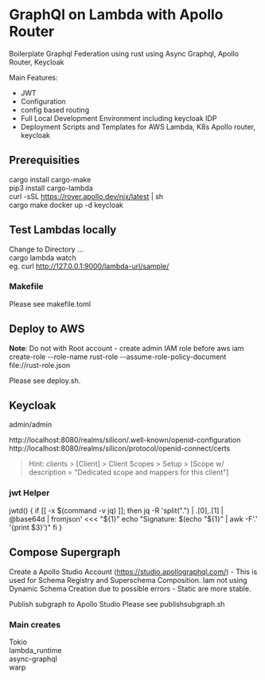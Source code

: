 # GraphQl on Lambda with Apollo Router 

Boilerplate Graphql Federation using rust using Async Graphql, Apollo Router, Keycloak

Main Features:
- JWT    
- Configuration
- config based routing   
- Full Local Development Environment including keycloak IDP
- Deployment Scripts and Templates for AWS Lambda, K8s Apollo router, keycloak




## Prerequisities
cargo install cargo-make    
pip3 install cargo-lambda     
curl -sSL https://rover.apollo.dev/nix/latest | sh    
cargo make docker up -d keycloak   

## Test Lambdas locally
Change to Directory ...   
cargo lambda watch    
eg. curl http://127.0.0.1:9000/lambda-url/sample/    

### Makefile
Please see makefile.toml 

## Deploy to AWS

**Note**: Do  not with Root account - create admin IAM role before
aws iam create-role --role-name rust-role --assume-role-policy-document file://rust-role.json

Please see deploy.sh.    


## Keycloak
admin/admin

http://localhost:8080/realms/silicon/.well-known/openid-configuration
http://localhost:8080/realms/silicon/protocol/openid-connect/certs

> Hint: 
clients > [Client] > Client Scopes > Setup > [Scope w/ description = "Dedicated scope and mappers for this client"]

### jwt Helper
jwtd() {
    if [[ -x $(command -v jq) ]]; then
         jq -R 'split(".") | .[0],.[1] | @base64d | fromjson' <<< "${1}"
         echo "Signature: $(echo "${1}" | awk -F'.' '{print $3}')"
    fi
}

## Compose Supergraph

Create a Apollo Studio Account (https://studio.apollographql.com/) - This is used for Schema Registry and Superschema Composition.
Iam not using Dynamic Schema Creation due to possible errors - Static are more stable.

Publish subgraph to Apollo Studio Please see publishsubgraph.sh    

### Main creates
Tokio     
lambda_runtime   
async-graphql    
warp    